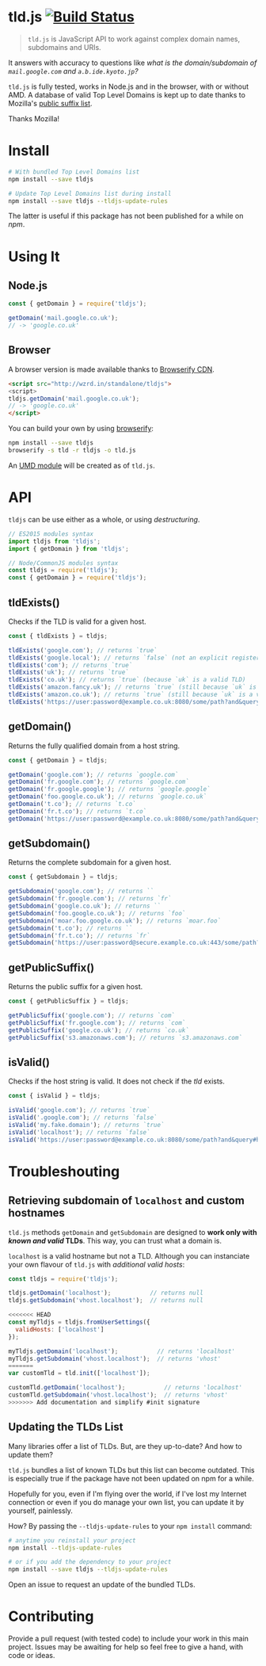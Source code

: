 # tld.js [![Build Status](https://secure.travis-ci.org/oncletom/tld.js.svg?branch=master)](http://travis-ci.org/oncletom/tld.js)

> `tld.js` is JavaScript API to work against complex domain names, subdomains and URIs.

It answers with accuracy to questions like *what is the domain/subdomain of `mail.google.com` and `a.b.ide.kyoto.jp`?*

`tld.js` is fully tested, works in Node.js and in the browser, with or without AMD.
A database of valid Top Level Domains is kept up to date thanks to Mozilla's [public suffix list](http://publicsuffix.org/list/).

Thanks Mozilla!

# Install

```bash
# With bundled Top Level Domains list
npm install --save tldjs

# Update Top Level Domains list during install
npm install --save tldjs --tldjs-update-rules
```

The latter is useful if this package has not been published for a while on _npm_.

# Using It

## Node.js

```javascript
const { getDomain } = require('tldjs');

getDomain('mail.google.co.uk');
// -> 'google.co.uk'
```

## Browser

A browser version is made available thanks to [Browserify CDN](http://wzrd.in/).

```html
<script src="http://wzrd.in/standalone/tldjs">
<script>
tldjs.getDomain('mail.google.co.uk');
// -> 'google.co.uk'
</script>
```

You can build your own by using [browserify](http://browserify.org/):

```bash
npm install --save tldjs
browserify -s tld -r tldjs -o tld.js
```

An [UMD module](https://github.com/umdjs/umd) will be created as of `tld.js`.

# API

`tldjs` can be use either as a whole, or using *destructuring*.

```js
// ES2015 modules syntax
import tldjs from 'tldjs';
import { getDomain } from 'tldjs';

// Node/CommonJS modules syntax
const tldjs = require('tldjs');
const { getDomain } = require('tldjs');
```

## tldExists()

Checks if the TLD is valid for a given host.

```javascript
const { tldExists } = tldjs;

tldExists('google.com'); // returns `true`
tldExists('google.local'); // returns `false` (not an explicit registered TLD)
tldExists('com'); // returns `true`
tldExists('uk'); // returns `true`
tldExists('co.uk'); // returns `true` (because `uk` is a valid TLD)
tldExists('amazon.fancy.uk'); // returns `true` (still because `uk` is a valid TLD)
tldExists('amazon.co.uk'); // returns `true` (still because `uk` is a valid TLD)
tldExists('https://user:password@example.co.uk:8080/some/path?and&query#hash'); // returns `true`
```

## getDomain()

Returns the fully qualified domain from a host string.

```javascript
const { getDomain } = tldjs;

getDomain('google.com'); // returns `google.com`
getDomain('fr.google.com'); // returns `google.com`
getDomain('fr.google.google'); // returns `google.google`
getDomain('foo.google.co.uk'); // returns `google.co.uk`
getDomain('t.co'); // returns `t.co`
getDomain('fr.t.co'); // returns `t.co`
getDomain('https://user:password@example.co.uk:8080/some/path?and&query#hash'); // returns `example.co.uk`
```

## getSubdomain()

Returns the complete subdomain for a given host.

```javascript
const { getSubdomain } = tldjs;

getSubdomain('google.com'); // returns ``
getSubdomain('fr.google.com'); // returns `fr`
getSubdomain('google.co.uk'); // returns ``
getSubdomain('foo.google.co.uk'); // returns `foo`
getSubdomain('moar.foo.google.co.uk'); // returns `moar.foo`
getSubdomain('t.co'); // returns ``
getSubdomain('fr.t.co'); // returns `fr`
getSubdomain('https://user:password@secure.example.co.uk:443/some/path?and&query#hash'); // returns `secure`
```

## getPublicSuffix()

Returns the public suffix for a given host.

```javascript
const { getPublicSuffix } = tldjs;

getPublicSuffix('google.com'); // returns `com`
getPublicSuffix('fr.google.com'); // returns `com`
getPublicSuffix('google.co.uk'); // returns `co.uk`
getPublicSuffix('s3.amazonaws.com'); // returns `s3.amazonaws.com`
```

## isValid()

Checks if the host string is valid.
It does not check if the *tld* exists.

```javascript
const { isValid } = tldjs;

isValid('google.com'); // returns `true`
isValid('.google.com'); // returns `false`
isValid('my.fake.domain'); // returns `true`
isValid('localhost'); // returns `false`
isValid('https://user:password@example.co.uk:8080/some/path?and&query#hash'); // returns `true`
```

# Troubleshouting

## Retrieving subdomain of `localhost` and custom hostnames

`tld.js` methods `getDomain` and `getSubdomain` are designed to **work only with *known and valid* TLDs**.
This way, you can trust what a domain is.

`localhost` is a valid hostname but not a TLD. Although you can instanciate your own flavour of `tld.js` with *additional valid hosts*:

```js
const tldjs = require('tldjs');

tldjs.getDomain('localhost');           // returns null
tldjs.getSubdomain('vhost.localhost');  // returns null

<<<<<<< HEAD
const myTldjs = tldjs.fromUserSettings({
  validHosts: ['localhost']
});

myTldjs.getDomain('localhost');           // returns 'localhost'
myTldjs.getSubdomain('vhost.localhost');  // returns 'vhost'
=======
var customTld = tld.init(['localhost']);

customTld.getDomain('localhost');           // returns 'localhost'
customTld.getSubdomain('vhost.localhost');  // returns 'vhost'
>>>>>>> Add documentation and simplify #init signature
```

## Updating the TLDs List

Many libraries offer a list of TLDs. But, are they up-to-date? And how to update them?

`tld.js` bundles a list of known TLDs but this list can become outdated.
This is especially true if the package have not been updated on npm for a while.

Hopefully for you, even if I'm flying over the world, if I've lost my Internet connection or even if
you do manage your own list, you can update it by yourself, painlessly.

How? By passing the `--tldjs-update-rules` to your `npm install` command:

```bash
# anytime you reinstall your project
npm install --tldjs-update-rules

# or if you add the dependency to your project
npm install --save tldjs --tldjs-update-rules
```

Open an issue to request an update of the bundled TLDs.


# Contributing

Provide a pull request (with tested code) to include your work in this main project.
Issues may be awaiting for help so feel free to give a hand, with code or ideas.
